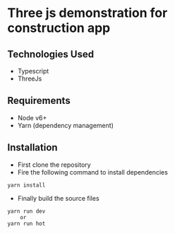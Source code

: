 # Three js demonstration for construction app

## Technologies Used
* Typescript
* ThreeJs

## Requirements
* Node v6+
* Yarn (dependency management)

## Installation
* First clone the repository
* Fire the following command to install dependencies
```
yarn install
```
* Finally build the source files
```
yarn run dev
    or
yarn run hot
```